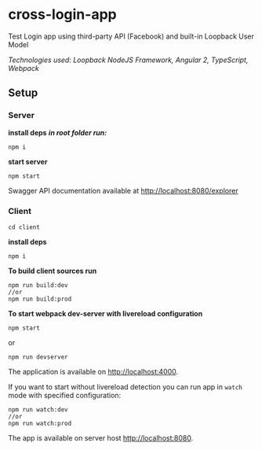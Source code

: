 # cross-login-app
Test Login app using third-party API (Facebook) and built-in Loopback User Model

*Technologies used: Loopback NodeJS Framework, Angular 2, TypeScript, Webpack*



## Setup

### Server
**install deps**
***in root folder run:***

	npm i
  
**start server**

	npm start
  
Swagger API documentation available at [http://localhost:8080/explorer]()

### Client
	cd client

**install deps**

	npm i
	
**To build client sources run**

	npm run build:dev
	//or
	npm run build:prod
	
**To start webpack dev-server with livereload configuration**

    npm start

or

    npm run devserver

The application is available on [http://localhost:4000]().	

If you want to start without livereload detection you can run app in `watch` mode with specified configuration:

    npm run watch:dev
    //or
    npm run watch:prod

The app is available on server host [http://localhost:8080]().
